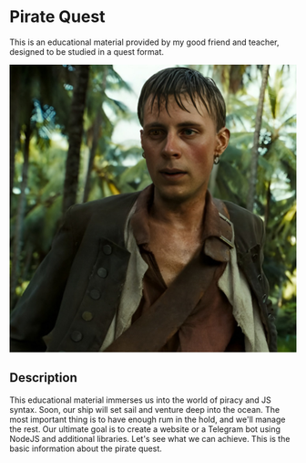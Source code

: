 <h1>Pirate Quest</h1>
<p>
    This is an educational material provided by my good friend and teacher,
    designed to be studied in a quest format.
</p>

<p>
    <img src="./assets/structia.jpg" />
</p>

<h2>Description</h2>

<p>
    This educational material immerses us into the world of piracy and JS
    syntax. Soon, our ship will set sail and venture deep into the ocean. The
    most important thing is to have enough rum in the hold, and we'll manage the
    rest. Our ultimate goal is to create a website or a Telegram bot using
    NodeJS and additional libraries. Let's see what we can achieve. This is the
    basic information about the pirate quest.
</p>
